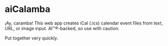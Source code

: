 # aiCalamba

¡Ay, caramba! This web app creates iCal (.ics) calendar event files from text, URL, or
image input. AI™®-backed, so use with caution.

Put together very quickly.

